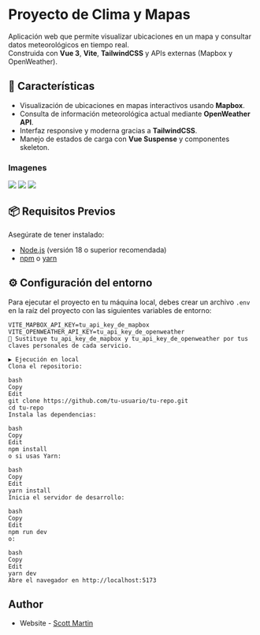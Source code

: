 # Proyecto de Clima y Mapas

Aplicación web que permite visualizar ubicaciones en un mapa y consultar datos meteorológicos en tiempo real.  
Construida con **Vue 3**, **Vite**, **TailwindCSS** y APIs externas (Mapbox y OpenWeather).

## 🚀 Características

- Visualización de ubicaciones en mapas interactivos usando **Mapbox**.
- Consulta de información meteorológica actual mediante **OpenWeather API**.
- Interfaz responsive y moderna gracias a **TailwindCSS**.
- Manejo de estados de carga con **Vue Suspense** y componentes skeleton.

### Imagenes

![](./images/screenshot1.png)
![](./images/screenshot2.png)
![](./images/screenshot3.png)

## 📦 Requisitos Previos

Asegúrate de tener instalado:

- [Node.js](https://nodejs.org/) (versión 18 o superior recomendada)
- [npm](https://www.npmjs.com/) o [yarn](https://yarnpkg.com/)

## ⚙️ Configuración del entorno

Para ejecutar el proyecto en tu máquina local, debes crear un archivo `.env` en la raíz del proyecto con las siguientes variables de entorno:

```env
VITE_MAPBOX_API_KEY=tu_api_key_de_mapbox
VITE_OPENWEATHER_API_KEY=tu_api_key_de_openweather
🔑 Sustituye tu_api_key_de_mapbox y tu_api_key_de_openweather por tus claves personales de cada servicio.

▶️ Ejecución en local
Clona el repositorio:

bash
Copy
Edit
git clone https://github.com/tu-usuario/tu-repo.git
cd tu-repo
Instala las dependencias:

bash
Copy
Edit
npm install
o si usas Yarn:

bash
Copy
Edit
yarn install
Inicia el servidor de desarrollo:

bash
Copy
Edit
npm run dev
o:

bash
Copy
Edit
yarn dev
Abre el navegador en http://localhost:5173
```

## Author

- Website - [Scott Martin](https://www.scottmartinwebdevelopment.com)
